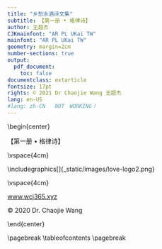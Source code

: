 ```yaml
---
title: "乡愁永酒诗文集"
subtitle: 【第一册 • 格律诗】
author: 王超杰
CJKmainfont: "AR PL UKai TW" 
mainfont: "AR PL UKai TW" 
geometry: margin=2cm
number-sections: true 
output: 
  pdf_document:
    toc: false
documentclass: extarticle
fontsize: 17pt
rights: © 2021 Dr Chaojie Wang 王超杰
lang: en-US
#lang: zh-CN   NOT　WORKING！
---
```




\begin{center}


【第一册 • 格律诗】

\vspace{4cm}


\includegraphics[]{_static/images/love-logo2.png}

\vspace{4cm}

www.wcj365.xyz

© 2020 Dr. Chaojie Wang

\end{center}

\pagebreak
\tableofcontents
\pagebreak